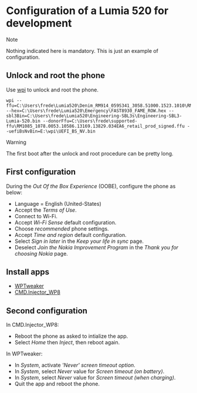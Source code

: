 # Configuration of a Lumia 520 for development

> [!NOTE]
> Nothing indicated here is mandatory. This is just an example of configuration.  

## Unlock and root the phone

Use [wpi](https://github.com/fredericGette/wpi) to unlock and root the phone.  

```
wpi --ffu=C:\Users\frede\Lumia520\Denim_RM914_059S341_3058.51000.1523.1010\RM914_3058.51000.1523.1010_RETAIL_apac_australia_new_zealand_295_10_482764_prd_signed.ffu --hex=C:\Users\frede\Lumia520\Emergency\FAST8930_FAME_ROW.hex --sbl3Bin=C:\Users\frede\Lumia520\Engineering-SBL3s\Engineering-SBL3-Lumia-520.bin --donorFfu=C:\Users\frede\supported-ffu\RM1085_1078.0053.10586.13169.13829.034EA6_retail_prod_signed.ffu --uefiBsNvBin=E:\wpi\UEFI_BS_NV.bin
```

> [!WARNING]
> The first boot after the unlock and root procedure can be pretty long.  


## First configuration

During the *Out Of the Box Experience* (OOBE), configure the phone as below:  
- Language = English (United-States)
- Accept the *Terms of Use*.
- Connect to Wi-Fi.
- Accept *Wi-Fi Sense* default configuration.
- Choose *recommended* phone settings.
- Accept *Time and region* default configuration.
- Select *Sign in later* in the *Keep your life in sync* page.
- Deselect *Join the Nokia Improvement Program* in the *Thank you for choosing Nokia* page.


## Install apps

- [WPTweaker](https://github.com/sensboston/WPTweaker)
- [CMD.Injector_WP8](https://github.com/fadilfadz01/CMD.Injector_WP8)

## Second configuration

In CMD.Injector_WP8:  
- Reboot the phone as asked to intialize the app.
- Select *Home* then *Inject*, then reboot again.

In WPTweaker:  
- In *System*, activate *'Never' screen timeout option*.
- In *System*, select *Never* value for *Screen timeout (on battery)*.
- In *System*, select *Never* value for *Screen timeout (when charging)*.
- Quit the app and reboot the phone.

